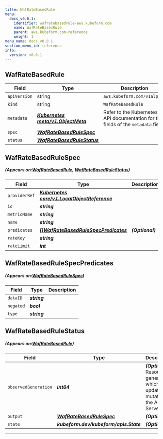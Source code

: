 ```yaml
---
title: WafRateBasedRule
menu:
  docs_v0.0.1:
    identifier: wafratebasedrule-aws.kubeform.com
    name: WafRateBasedRule
    parent: aws.kubeform.com-reference
    weight: 1
menu_name: docs_v0.0.1
section_menu_id: reference
info:
  version: v0.0.1
---
```


## WafRateBasedRule
| Field | Type | Description |
| ------ | ----- | ----------- |
| `apiVersion` | string | `aws.kubeform.com/v1alpha1` |
|    `kind` | string | `WafRateBasedRule` |
| `metadata` | ***[Kubernetes meta/v1.ObjectMeta](https://kubernetes.io/docs/reference/generated/kubernetes-api/v1.13/#objectmeta-v1-meta)***|Refer to the Kubernetes API documentation for the fields of the `metadata` field.|
| `spec` | ***[WafRateBasedRuleSpec](#WafRateBasedRuleSpec)***||
| `status` | ***[WafRateBasedRuleStatus](#WafRateBasedRuleStatus)***||
## WafRateBasedRuleSpec
##### (Appears on:[WafRateBasedRule](#WafRateBasedRule), [WafRateBasedRuleStatus](#WafRateBasedRuleStatus))
| Field | Type | Description |
| ------ | ----- | ----------- |
| `providerRef` | ***[Kubernetes core/v1.LocalObjectReference](https://kubernetes.io/docs/reference/generated/kubernetes-api/v1.13/#localobjectreference-v1-core)***||
| `id` | ***string***||
| `metricName` | ***string***||
| `name` | ***string***||
| `predicates` | ***[[]WafRateBasedRuleSpecPredicates](#WafRateBasedRuleSpecPredicates)***| ***(Optional)*** |
| `rateKey` | ***string***||
| `rateLimit` | ***int***||
## WafRateBasedRuleSpecPredicates
##### (Appears on:[WafRateBasedRuleSpec](#WafRateBasedRuleSpec))
| Field | Type | Description |
| ------ | ----- | ----------- |
| `dataID` | ***string***||
| `negated` | ***bool***||
| `type` | ***string***||
## WafRateBasedRuleStatus
##### (Appears on:[WafRateBasedRule](#WafRateBasedRule))
| Field | Type | Description |
| ------ | ----- | ----------- |
| `observedGeneration` | ***int64***| ***(Optional)*** Resource generation, which is updated on mutation by the API Server.|
| `output` | ***[WafRateBasedRuleSpec](#WafRateBasedRuleSpec)***| ***(Optional)*** |
| `state` | ***kubeform.dev/kubeform/apis.State***| ***(Optional)*** |
---
